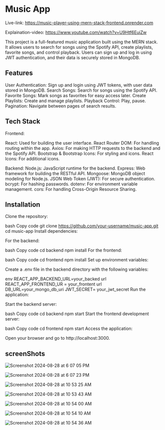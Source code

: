 # Music App

Live-link: https://music-player-using-mern-stack-frontend.onrender.com

Explaination-video: https://www.youtube.com/watch?v=U9Htf6EuiZw

This project is a full-featured music application built using the MERN stack. It allows users to search for songs using the Spotify API, create playlists, favorite songs, and control playback. Users can sign up and log in using JWT authentication, and their data is securely stored in MongoDB.

## Features

User Authentication: Sign up and login using JWT tokens, with user data stored in MongoDB.
Search Songs: Search for songs using the Spotify API.
Favorite Songs: Mark songs as favorites for easy access later.
Create Playlists: Create and manage playlists.
Playback Control: Play, pause.
Pagination: Navigate between pages of search results.

## Tech Stack
Frontend:

React: Used for building the user interface.
React Router DOM: For handling routing within the app.
Axios: For making HTTP requests to the backend and the Spotify API.
Bootstrap & Bootstrap Icons: For styling and icons.
React Icons: For additional icons.

Backend:
Node.js: JavaScript runtime for the backend.
Express: Web framework for building the RESTful API.
Mongoose: MongoDB object modeling for Node.js.
JSON Web Token (JWT): For secure authentication.
bcrypt: For hashing passwords.
dotenv: For environment variable management.
cors: For handling Cross-Origin Resource Sharing.

## Installation
Clone the repository:

bash
Copy code
git clone https://github.com/your-username/music-app.git
cd music-app
Install dependencies:

For the backend:

bash
Copy code
cd backend
npm install
For the frontend:

bash
Copy code
cd frontend
npm install
Set up environment variables:

Create a .env file in the backend directory with the following variables:

env
REACT_APP_BACKEND_URL=your_backed url
REACT_APP_FRONTEND_UR = your_frontent url
DB_URL=your_mongo_db_uri
JWT_SECRET= your_jwt_secret
Run the application:

Start the backend server:

bash
Copy code
cd backend
npm start
Start the frontend development server:

bash
Copy code
cd frontend
npm start
Access the application:

Open your browser and go to http://localhost:3000.

## screenShots
![Screenshot 2024-08-28 at 6 07 05 PM](https://github.com/user-attachments/assets/d83d8f66-c6b2-4325-a146-5c850c601a5d)


![Screenshot 2024-08-28 at 6 07 23 PM](https://github.com/user-attachments/assets/dd6bd6e1-7890-4cbf-b58d-c596fb0489b3)

![Screenshot 2024-08-28 at 10 53 25 AM](https://github.com/user-attachments/assets/a8278be6-43a7-4238-8a6a-710d1f3e8b53)

![Screenshot 2024-08-28 at 10 53 43 AM](https://github.com/user-attachments/assets/fe01b932-58d6-49ab-9fa4-b80211b06715)

![Screenshot 2024-08-28 at 10 54 00 AM](https://github.com/user-attachments/assets/73dd7b91-b55e-4ec0-9c48-756b9b7fabe5)

![Screenshot 2024-08-28 at 10 54 10 AM](https://github.com/user-attachments/assets/aa43ff21-c450-4c5a-964d-8234002895ab)

![Screenshot 2024-08-28 at 10 54 36 AM](https://github.com/user-attachments/assets/61675b05-00f5-455d-833b-5a6d53c346ef)
